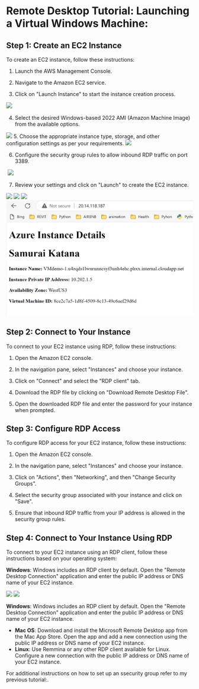 # Remote Desktop Tutorial: Launching a Virtual Windows Machine: <a name="example-templates-autoscaling"></a>

## Step 1: Create an EC2 Instance
To create an EC2 instance, follow these instructions:
<img src="">
<img src="">
1. Launch the AWS Management Console.

2. Navigate to the Amazon EC2 service.

3. Click on "Launch Instance" to start the instance creation process.
<img src="https://raw.githubusercontent.com/mindmotivate/multicloudclass/gh-pages-rdp/launchinstance.JPG">

4. Select the desired Windows-based 2022 AMI (Amazon Machine Image) from the available options.
<img src="https://raw.githubusercontent.com/mindmotivate/multicloudclass/gh-pages-rdp/Windowserver.JPG">
5. Choose the appropriate instance type, storage, and other configuration settings as per your requirements.

<img src="https://raw.githubusercontent.com/mindmotivate/multicloudclass/gh-pages-rdp/createkeypair.JPG">


6. Configure the security group rules to allow inbound RDP traffic on port 3389.

<img src="">
<img src="https://raw.githubusercontent.com/mindmotivate/multicloudclass/gh-pages-rdp/existingsecuritygroup.JPG">


7. Review your settings and click on "Launch" to create the EC2 instance.

<img src="https://raw.githubusercontent.com/mindmotivate/multicloudclass/gh-pages-rdp/launchbutton.JPG">

<img src="https://raw.githubusercontent.com/mindmotivate/multicloudclass/gh-pages-rdp/sucessfulintialization.JPG">

<img src="https://raw.githubusercontent.com/mindmotivate/multicloudclass/gh-pages-rdp/runninginstanceJPG.JPG">

<img src="https://raw.githubusercontent.com/mindmotivate/multicloudclass/gh-pages-rdp/instancedetails.JPG">



## Step 2: Connect to Your Instance
To connect to your EC2 instance using RDP, follow these instructions:

1. Open the Amazon EC2 console.

2. In the navigation pane, select "Instances" and choose your instance.

3. Click on "Connect" and select the "RDP client" tab.

4. Download the RDP file by clicking on "Download Remote Desktop File".

5. Open the downloaded RDP file and enter the password for your instance when prompted.

## Step 3: Configure RDP Access
To configure RDP access for your EC2 instance, follow these instructions:

1. Open the Amazon EC2 console.

2. In the navigation pane, select "Instances" and choose your instance.

3. Click on "Actions", then "Networking", and then "Change Security Groups".

4. Select the security group associated with your instance and click on "Save".

5. Ensure that inbound RDP traffic from your IP address is allowed in the security group rules.

## Step 4: Connect to Your Instance Using RDP
To connect to your EC2 instance using an RDP client, follow these instructions based on your operating system:


 **Windows**: Windows includes an RDP client by default. Open the "Remote Desktop Connection" application and enter the public IP address or DNS name of your EC2 instance.


<img src="https://raw.githubusercontent.com/mindmotivate/multicloudclass/gh-pages-rdp/Welcome%20to%20your%20virtual%20environment!.JPG">


<img src="https://raw.githubusercontent.com/mindmotivate/multicloudclass/gh-pages-rdp/edgebroseronvirtualmachine.JPG">



 **Windows**: Windows includes an RDP client by default. Open the "Remote Desktop Connection" application and enter the public IP address or DNS name of your EC2 instance.

- **Mac OS**: Download and install the Microsoft Remote Desktop app from the Mac App Store. Open the app and add a new connection using the public IP address or DNS name of your EC2 instance.
- **Linux**: Use Remmina or any other RDP client available for Linux. Configure a new connection with the public IP address or DNS name of your EC2 instance.

For additional instructions on how to set up an ssecurity group refer to my previous tutorial:\. 